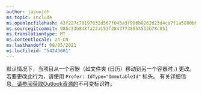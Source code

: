 ```yaml
---
author: jasonjoh
ms.topic: include
ms.openlocfilehash: 43f227c70197832d567f045a3f986b0262d23d4ca7f1a5800bbec1eece6ff25a
ms.sourcegitcommit: 986c33b848fa22a153f28437738953532b78c051
ms.translationtype: MT
ms.contentlocale: zh-CN
ms.lasthandoff: 08/05/2021
ms.locfileid: "54243601"
---
```

<!-- markdownlint-disable MD041 -->

默认情况下，当项目从一个容器（如文件夹 (日历）移动到另一个容器时，) 更改。 若要更改此行为，请使用 `Prefer: IdType="ImmutableId"` 标头。 有关详细信息[，请参阅获取Outlook资源的](/graph/outlook-immutable-id)不可变标识符。
